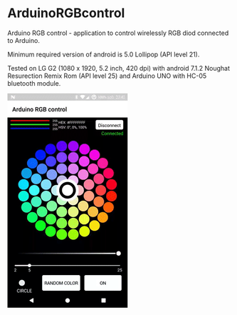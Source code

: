# ArduinoRGBcontrol
Arduino RGB control - application to control wirelessly  RGB diod connected to Arduino. 

Minimum required version of android is 5.0 Lollipop (API level 21).
<p>Tested on LG G2 (1080 x 1920, 5.2 inch, 420 dpi) with android 7.1.2 Noughat Resurection Remix Rom (API level 25) and Arduino UNO with HC-05 bluetooth module.</br>

![Demo](https://github.com/divid3d/ArduinoRGBcontrol/blob/master/app-gif.gif?raw=true)

